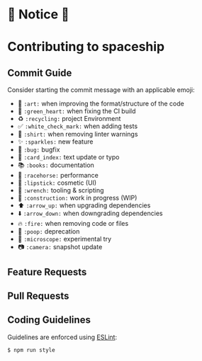 # 🚧 Notice 🚧

# Contributing to spaceship

## Commit Guide
Consider starting the commit message with an applicable emoji:

* 🎨 `:art:`              when improving the format/structure of the code
* 💚 `:green_heart:`      when fixing the CI build
* ♻️ `:recycling:`        project Environment
* ✅ `:white_check_mark:` when adding tests
* 👕 `:shirt:`            when removing linter warnings
* ✨ `:sparkles:`         new feature
* 🐛 `:bug:`              bugfix
* 📇 `:card_index:`       text update or typo
* 📚 `:books:`            documentation
* 🐎 `:racehorse:`        performance
* 💄 `:lipstick:`         cosmetic (UI)
* 🔧 `:wrench:`           tooling & scripting
* 🚧 `:construction:`     work in progress (WIP)
* ⬆️  `:arrow_up:`         when upgrading dependencies
* ⬇️  `:arrow_down:`       when downgrading dependencies
* 🔥 `:fire:`             when removing code or files
* 💩 `:poop:`             deprecation
* 🔬 `:microscope:`       experimental try
* 📷 `:camera:`           snapshot update

## Feature Requests


## Pull Requests


## Coding Guidelines

Guidelines are enforced using [ESLint](https://www.npmjs.com/package/eslint):
```bash
$ npm run style
```
